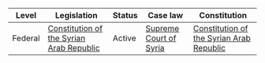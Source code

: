 | Level | Legislation | Status | Case law | Constitution |
|---|---|---|---|---|
| Federal | [Constitution of the Syrian Arab Republic](https://www.constituteproject.org/constitution/Syria_2012.pdf) | Active | [Supreme Court of Syria](https://www.scs.gov.sy/) | [Constitution of the Syrian Arab Republic](https://www.constituteproject.org/constitution/Syria_2012.pdf) |